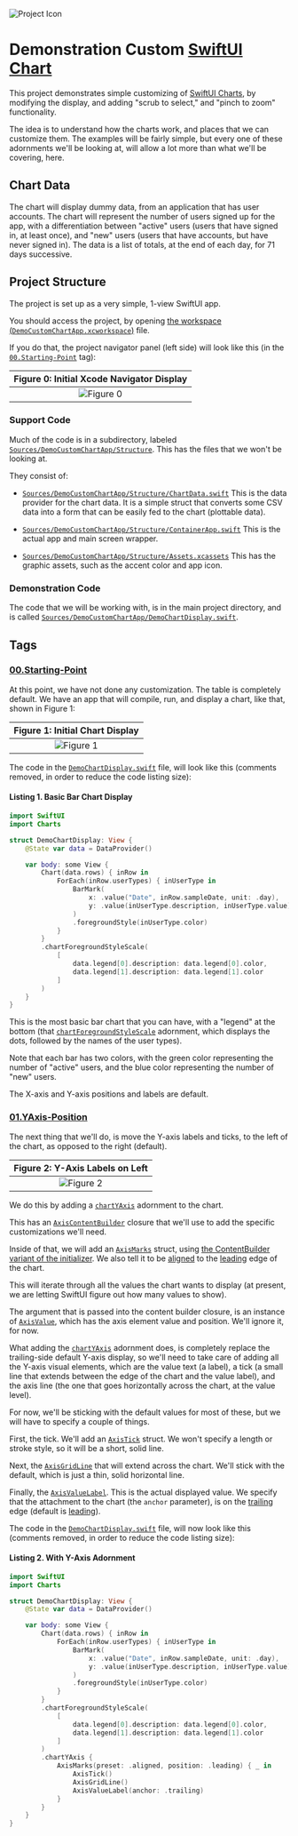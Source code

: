 ![Project Icon](icon.png)

# Demonstration Custom [SwiftUI Chart](https://developer.apple.com/documentation/Charts/Chart)

This project demonstrates simple customizing of [SwiftUI Charts](https://developer.apple.com/documentation/Charts/Chart), by modifying the display, and adding "scrub to select," and "pinch to zoom" functionality.

The idea is to understand how the charts work, and places that we can customize them. The examples will be fairly simple, but every one of these adornments we'll be looking at, will allow a lot more than what we'll be covering, here.

## Chart Data

The chart will display dummy data, from an application that has user accounts. The chart will represent the number of users signed up for the app, with a differentiation between "active" users (users that have signed in, at least once), and "new" users (users that have accounts, but have never signed in). The data is a list of totals, at the end of each day, for 71 days successive.

## Project Structure

The project is set up as a very simple, 1-view SwiftUI app.

You should access the project, by opening [the workspace (`DemoCustomChartApp.xcworkspace`)](https://github.com/LittleGreenViper/DemoCustomChartApp/tree/master/DemoCustomChartApp.xcworkspace) file.

If you do that, the project navigator panel (left side) will look like this (in the [`00.Starting-Point`](https://github.com/LittleGreenViper/DemoCustomChartApp/tree/00.Starting-Point) tag):

| Figure 0: Initial Xcode Navigator Display |
| :-: |
| ![Figure 0](img/Fig-00.png) |

### Support Code

Much of the code is in a subdirectory, labeled [`Sources/DemoCustomChartApp/Structure`](https://github.com/LittleGreenViper/DemoCustomChartApp/tree/master/Sources/DemoCustomChartApp/Structure). This has the files that we won't be looking at.

They consist of:

- [`Sources/DemoCustomChartApp/Structure/ChartData.swift`](https://github.com/LittleGreenViper/DemoCustomChartApp/tree/master/Sources/DemoCustomChartApp/Structure/ChartData.swift)
    This is the data provider for the chart data. It is a simple struct that converts some CSV data into a form that can be easily fed to the chart (plottable data).
    
- [`Sources/DemoCustomChartApp/Structure/ContainerApp.swift`](https://github.com/LittleGreenViper/DemoCustomChartApp/tree/master/Sources/DemoCustomChartApp/Structure/ContainerApp.swift)
    This is the actual app and main screen wrapper.
    
- [`Sources/DemoCustomChartApp/Structure/Assets.xcassets`](https://github.com/LittleGreenViper/DemoCustomChartApp/tree/master/Sources/DemoCustomChartApp/Structure/Assets.xcassets)
    This has the graphic assets, such as the accent color and app icon.
    
### Demonstration Code

The code that we will be working with, is in the main project directory, and is called [`Sources/DemoCustomChartApp/DemoChartDisplay.swift`](https://github.com/LittleGreenViper/DemoCustomChartApp/tree/master/Sources/DemoCustomChartApp/DemoChartDisplay.swift).

## Tags

### [00.Starting-Point](https://github.com/LittleGreenViper/DemoCustomChartApp/releases/tag/00.Starting-Point)

At this point, we have not done any customization. The table is completely default. We have an app that will compile, run, and display a chart, like that, shown in Figure 1:

| Figure 1: Initial Chart Display |
| :-: |
| ![Figure 1](img/Fig-01.png) |

The code in the [`DemoChartDisplay.swift`](https://github.com/LittleGreenViper/DemoCustomChartApp/blob/00.Starting-Point/Sources/DemoCustomChartApp/DemoChartDisplay.swift) file, will look like this (comments removed, in order to reduce the code listing size):

#### Listing 1. Basic Bar Chart Display

```swift
import SwiftUI
import Charts

struct DemoChartDisplay: View {
    @State var data = DataProvider()

    var body: some View {
        Chart(data.rows) { inRow in
            ForEach(inRow.userTypes) { inUserType in
                BarMark(
                    x: .value("Date", inRow.sampleDate, unit: .day),
                    y: .value(inUserType.description, inUserType.value)
                )
                .foregroundStyle(inUserType.color)
            }
        }
        .chartForegroundStyleScale(
            [
                data.legend[0].description: data.legend[0].color,
                data.legend[1].description: data.legend[1].color
            ]
        )
    }
}
```

This is the most basic bar chart that you can have, with a "legend" at the bottom (that [`chartForegroundStyleScale`](https://developer.apple.com/documentation/swiftui/view/chartforegroundstylescale\(_:\)) adornment, which displays the dots, followed by the names of the user types).

Note that each bar has two colors, with the green color representing the number of "active" users, and the blue color representing the number of "new" users.

The X-axis and Y-axis positions and labels are default.

### [01.YAxis-Position](https://github.com/LittleGreenViper/DemoCustomChartApp/releases/tag/01.YAxis-Position)

The next thing that we'll do, is move the Y-axis labels and ticks, to the left of the chart, as opposed to the right (default).

| Figure 2: Y-Axis Labels on Left |
| :-: |
| ![Figure 2](img/Fig-02.png) |

We do this by adding a [`chartYAxis`](https://developer.apple.com/documentation/swiftui/view/chartyaxis\(content:\)) adornment to the chart.

This has an [`AxisContentBuilder`](https://developer.apple.com/documentation/Charts/AxisContentBuilder) closure that we'll use to add the specific customizations we'll need.

Inside of that, we will add an [`AxisMarks`](https://developer.apple.com/documentation/charts/axismarks) struct, using [the ContentBuilder variant of the initializer](https://developer.apple.com/documentation/charts/axismarks/init(preset:position:values:content:\)\-1n9x7)). We also tell it to be [aligned](https://developer.apple.com/documentation/charts/axismarkpreset/aligned) to the [leading](https://developer.apple.com/documentation/charts/axismarkposition/leading) edge of the chart.

This will iterate through all the values the chart wants to display (at present, we are letting SwiftUI figure out how many values to show).

The argument that is passed into the content builder closure, is an instance of [`AxisValue`](https://developer.apple.com/documentation/charts/axisvalue/), which has the axis element value and position. We'll ignore it, for now.

What adding the [`chartYAxis`](https://developer.apple.com/documentation/swiftui/view/chartyaxis\(content:\)) adornment does, is completely replace the trailing-side default Y-axis display, so we'll need to take care of adding all the Y-axis visual elements, which are the value text (a label), a tick (a small line that extends between the edge of the chart and the value label), and the axis line (the one that goes horizontally across the chart, at the value level).

For now, we'll be sticking with the default values for most of these, but we will have to specify a couple of things.

First, the tick. We'll add an [`AxisTick`](https://developer.apple.com/documentation/charts/axistick) struct. We won't specify a length or stroke style, so it will be a short, solid line.

Next, the [`AxisGridLine`](https://developer.apple.com/documentation/charts/axisgridline) that will extend across the chart. We'll stick with the default, which is just a thin, solid horizontal line.

Finally, the [`AxisValueLabel`](https://developer.apple.com/documentation/charts/axisvaluelabel). This is the actual displayed value. We specify that the attachment to the chart (the `anchor` parameter), is on the [trailing](https://developer.apple.com/documentation/swiftui/unitpoint/trailing) edge (default is [leading](https://developer.apple.com/documentation/swiftui/unitpoint/leading)).

The code in the [`DemoChartDisplay.swift`](https://github.com/LittleGreenViper/DemoCustomChartApp/blob/01.YAxis-Position/Sources/DemoCustomChartApp/DemoChartDisplay.swift) file, will now look like this (comments removed, in order to reduce the code listing size):

#### Listing 2. With Y-Axis Adornment

```swift
import SwiftUI
import Charts

struct DemoChartDisplay: View {
    @State var data = DataProvider()

    var body: some View {
        Chart(data.rows) { inRow in
            ForEach(inRow.userTypes) { inUserType in
                BarMark(
                    x: .value("Date", inRow.sampleDate, unit: .day),
                    y: .value(inUserType.description, inUserType.value)
                )
                .foregroundStyle(inUserType.color)
            }
        }
        .chartForegroundStyleScale(
            [
                data.legend[0].description: data.legend[0].color,
                data.legend[1].description: data.legend[1].color
            ]
        )
        .chartYAxis {
            AxisMarks(preset: .aligned, position: .leading) { _ in
                AxisTick()
                AxisGridLine()
                AxisValueLabel(anchor: .trailing)
            }
        }
    }
}
```
